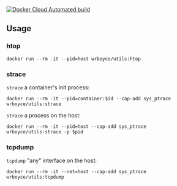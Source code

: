 [![Docker Cloud Automated build](https://img.shields.io/docker/cloud/automated/wrboyce/utils)](https://hub.docker.com/r/wrboyce/utils)

## Usage

### htop

```
docker run --rm -it --pid=host wrboyce/utils:htop
```

### strace

`strace` a container's init process:

```
docker run --rm -it --pid=container:$id --cap-add sys_ptrace wrboyce/utils:strace
```

`strace` a process on the host:

```
docker run --rm -it --pid=host --cap-add sys_ptrace wrboyce/utils:strace -p $pid
```

### tcpdump

`tcpdump` "any" interface on the host:

```
docker run --rm -it --net=host --cap-add sys_ptrace wrboyce/utils:tcpdump
```
